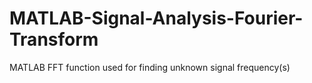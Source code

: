 # MATLAB-Signal-Analysis-Fourier-Transform
MATLAB FFT function used for finding unknown signal frequency(s)
